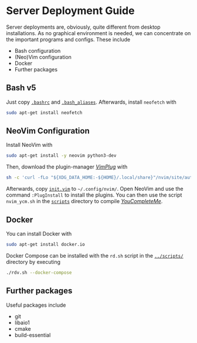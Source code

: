 # Server Deployment Guide

Server deployments are, obviously, quite different from desktop installations. As no graphical environment is needed, we can concentrate on the important programs and configs. These include

- Bash configuration
- (Neo)Vim configuration
- Docker
- Further packages

## Bash v5

Just copy [`.bashrc`](./../resources/config/home/.bashrc) and [`.bash_aliases`](./../resources/config/home/.bash_aliases). Afterwards, install `neofetch` with

``` BASH
sudo apt-get install neofetch
```

## NeoVim Configuration

Install NeoVim with

``` BASH
sudo apt-get install -y neovim python3-dev
```

Then, download the plugin-manager [_VimPlug_](https://github.com/junegunn/vim-plug) with

``` BASH
sh -c 'curl -fLo "${XDG_DATA_HOME:-${HOME}/.local/share}"/nvim/site/autoload/plug.vim --create-dirs https://raw.githubusercontent.com/junegunn/vim-plug/master/plug.vim'
```

Afterwards, copy [`init.vim`](./../resources/config/home/.config/nvim/init.vim) to `~/.config/nvim/`. Open NeoVim and use the command `:PlugInstall` to install the plugins. You can then use the script `nvim_ycm.sh` in the [`scripts`](../scripts) directory to compile [_YouCompleteMe_](https://github.com/ycm-core/YouCompleteMe).

## Docker

You can install Docker with

``` BASH
sudo apt-get install docker.io
```

Docker Compose can be installed with the `rd.sh` script in the [`../scripts/`](../scripts) directory by executing

``` BASH
./rdv.sh --docker-compose
```

## Further packages

Useful packages include

- git
- libaio1
- cmake
- build-essential
